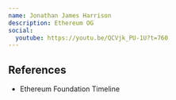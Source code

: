 ```yaml
---
name: Jonathan James Harrison
description: Ethereum OG
social:
  youtube: https://youtu.be/QCVjk_PU-1U?t=760
---
```


## References



- Ethereum Foundation Timeline